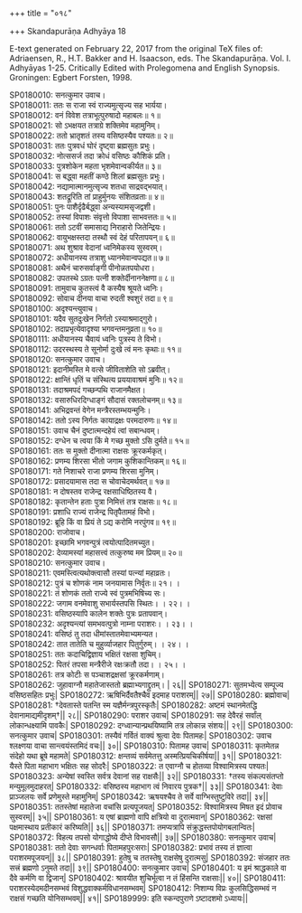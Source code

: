 +++
title = "०१८"

+++
Skandapurāṇa Adhyāya 18

E-text generated on February 22, 2017 from the original TeX files of: Adriaensen, R., H.T. Bakker and H. Isaacson, eds. The Skandapurāṇa. Vol. I. Adhyāyas 1-25. Critically Edited with Prolegomena and English Synopsis. Groningen: Egbert Forsten, 1998.

SP0180010: सनत्कुमार उवाच।  
SP0180011: ततः स राजा स्वं राज्यमुत्सृज्य सह भार्यया।  
SP0180012: वनं विवेश तत्राभूत्पुरुषादो महाबलः॥ १॥  
SP0180021: सो ऽभक्षयत तत्राग्रे शक्तिमेव महामुनिम्।  
SP0180022: ततो भ्रातृशतं तस्य वसिष्ठस्यैव पश्यतः॥ २॥  
SP0180031: ततः पुत्रवधं घोरं दृष्ट्वा ब्रह्मसुतः प्रभुः।  
SP0180032: नोत्ससर्ज तदा क्रोधं वसिष्ठः कौशिकं प्रति।  
SP0180033: पुत्रशोकेन महता भृशमेवान्वकीर्यत॥ ३॥  
SP0180041: स बद्ध्वा महतीं कण्ठे शिलां ब्रह्मसुतः प्रभुः।  
SP0180042: नद्यामात्मानमुत्सृज्य शतधा साद्रवद्भयात्।  
SP0180043: शतद्रूरिति तां प्राहुर्मुनयः संशितव्रताः॥ ४॥  
SP0180051: पुनः पाशैर्दृढैर्बद्ध्वा अन्यस्यामसृजद्वशी।  
SP0180052: तस्यां विपाशः संवृत्तो विपाशा साभवत्ततः॥ ५॥  
SP0180061: ततो ऽटवीं समासाद्य निराहारो जितेन्द्रियः।  
SP0180062: वायुभक्षस्तदा तस्थौ स्वं देहं परितापयन्॥ ६॥  
SP0180071: अथ शुश्राव वेदानां ध्वनिमेकस्य सुस्वरम्।  
SP0180072: अधीयानस्य तत्राशु ध्यानमेवान्वपद्यत॥ ७॥  
SP0180081: अथैनं चारुसर्वाङ्गी पीनोन्नतपयोधरा।  
SP0180082: उपतस्थे ऽग्रतः पत्नी शक्तेर्दीनाननेक्षणा॥ ८॥  
SP0180091: तामुवाच कुतस्त्वं वै कस्यैष श्रूयते ध्वनिः।  
SP0180092: सोवाच दीनया वाचा रुदती श्वशुरं तदा॥ ९॥  
SP0180100: अदृश्यन्त्युवाच।  
SP0180101: यदैव सुतदुःखेन निर्गतो ऽस्याश्रमाद्गुरो।  
SP0180102: तदाप्रभृत्येवादृश्या भगवन्तमनुव्रता॥ १०॥  
SP0180111: अधीयानस्य चैवायं ध्वनिः पुत्रस्य ते विभो।  
SP0180112: उदरस्थस्य ते सूनोर्मा दुःखे त्वं मनः कृथाः॥ ११॥  
SP0180120: सनत्कुमार उवाच।  
SP0180121: इदानीमस्ति मे वत्से जीविताशेति सो ऽब्रवीत्।  
SP0180122: क्षान्तिं धृतिं च संस्थित्य प्रययावाश्रमं मुनिः॥ १२॥  
SP0180131: तदाश्रमपदं गच्छन्पथि राजानमैक्षत।  
SP0180132: वसारुधिरदिग्धाङ्गं सौदासं रक्तलोचनम्॥ १३॥  
SP0180141: अभिद्रवन्तं वेगेन मन्त्रैरस्तम्भयन्मुनिः।  
SP0180142: ततो ऽस्य निर्गतः कायाद्रक्षः परमदारुणः॥ १४॥  
SP0180151: उवाच चैनं दुष्टात्मन्दहेयं त्वां सबान्धवम्।  
SP0180152: दग्धेन च त्वया किं मे गच्छ मुक्तो ऽसि दुर्मते॥ १५॥  
SP0180161: ततः स मुक्तो दीनात्मा राक्षसः क्रूरकर्मकृत्।  
SP0180162: प्रणम्य शिरसा भीतो जगाम कुशिकान्तिकम्॥ १६॥  
SP0180171: गते निशाचरे राजा प्रणम्य शिरसा मुनिम्।  
SP0180172: प्रसादयामास तदा स चोवाचेदमर्थवत्॥ १७॥  
SP0180181: न दोषस्तव राजेन्द्र रक्षसाधिष्ठितस्य वै।  
SP0180182: कृतान्तेन हताः पुत्रा निमित्तं तत्र राक्षसः॥ १८॥  
SP0180191: प्रशाधि राज्यं राजेन्द्र पितृपैतामहं विभो।  
SP0180192: ब्रूहि किं वा प्रियं ते ऽद्य करोमि नरपुंगव॥ १९॥  
SP0180200: राजोवाच।  
SP0180201: इच्छामि भगवन्पुत्रं त्वयोत्पादितमच्युत।  
SP0180202: देव्यामस्यां महासत्त्वं तत्कुरुष्व मम प्रियम्॥ २०॥  
SP0180210: सनत्कुमार उवाच।  
SP0180211: एवमस्त्वित्यथोक्त्वासौ तस्यां पत्न्यां महाव्रतः।  
SP0180212: पुत्रं च शोणकं नाम जनयामास निर्वृतः॥ २१।  ।  
SP0180221: तं शोणकं ततो राज्ये स्वं पुत्रमभिषिच्य सः।  
SP0180222: जगाम वनमेवाशु सभार्यस्तपसि स्थितः।  ।   २२।  ।  
SP0180231: वसिष्ठस्यापि कालेन शक्तेः पुत्रः प्रतापवान्।  
SP0180232: अदृश्यन्त्यां समभवत्पुत्रो नाम्ना पराशरः।  ।   २३।  ।  
SP0180241: वसिष्ठं तु तदा धीमांस्तातमेवाभ्यमन्यत।  
SP0180242: तात तातेति च मुहुर्व्याजहार पितुर्गुरुम्।  ।   २४।  ।  
SP0180251: ततः कदाचिद्विज्ञाय भक्षितं रक्षसा शुचिम्।  
SP0180252: पितरं तपसा मन्त्रैरीजे रक्षःक्रतौ तदा।  ।   २५।  ।  
SP0180261: तत्र कोटीः स पञ्चाशद्रक्षसां क्रूरकर्मणाम्।  
SP0180262: जुहावाग्नौ महातेजास्ततो ब्रह्माभ्यगाद्द्रुतम्।  | २६||
SP0180271: सुतमभ्येत्य सम्पूज्य वसिष्ठसहितः प्रभुः|
SP0180272: ऋषिभिर्दैवतैश्चैव इदमाह पराशरम्|| २७||
SP0180280: ब्रह्मोवाच|
SP0180281: †देवतास्ते पतन्ति स्म यज्ञैर्मन्त्रपुरस्कृतैः|
SP0180282: अष्टमं स्थानमेतद्धि देवानामाद्यमीदृशम्†|| २८||
SP0180290: पराशर उवाच|
SP0180291: सह देवैरहं सर्वांल् लोकान्धक्ष्यामि पावकैः|
SP0180292: दग्ध्वान्यान्प्रथयिष्यामि तत्र लोकान्न संशयः|| २९||
SP0180300: सनत्कुमार उवाच|
SP0180301: तस्यैवं गर्वितं वाक्यं श्रुत्वा देवः पितामहः|
SP0180302: उवाच श्लक्ष्णया वाचा सान्त्वयंस्तमिदं वचः|| ३०||
SP0180310: पितामह उवाच|
SP0180311: कृतमेतन्न संदेहो यथा ब्रूषे महामते|
SP0180312: क्षन्तव्यं सर्वमेतत्तु अस्मत्प्रियचिकीर्षया|| ३१||
SP0180321: यैस्ते पिता महाभाग भक्षितः सह सोदरैः|
SP0180322: त एवाग्नौ च होतव्या विश्वामित्रस्य पश्यतः|
SP0180323: अन्येषां स्वस्ति सर्वत्र देवानां सह राक्षसैः|| ३२||
SP0180331: †तस्य संकल्पसंतप्तो मन्युमूलमुदाहरत्|
SP0180332: वसिष्ठस्य महाभाग त्वं निवारय पुत्रक†|| ३३||
SP0180341: देवाः प्राञ्जलयः सर्वे प्रणेमुस्ते महामुनिम्|
SP0180342: ऋषयश्चैव ते सर्वे वाग्भिस्तुष्टुविरे तदा|| ३४||
SP0180351: ततस्तेषां महातेजा वचांसि प्रत्यपूजयत्|
SP0180352: विश्वामित्रस्य मिषत इदं प्रोवाच सुस्वरम्|| ३५||
SP0180361: य एषां ब्राह्मणो वापि क्षत्रियो वा दुरात्मवान्|
SP0180362: रक्षसां पक्षमास्थाय प्रतीकारं करिष्यति|| ३६||
SP0180371: तमप्यत्रापि संक्रुद्धस्तपोयोगबलान्वितः|
SP0180372: विहत्य तपसो योगाद्धोष्ये दीप्ते विभावसौ|| ३७||
SP0180380: सनत्कुमार उवाच|
SP0180381: ततो देवाः सगन्धर्वाः पितामहपुरःसराः|
SP0180382: प्रभावं तस्य तं ज्ञात्वा पराशरमपूजयन्|| ३८||
SP0180391: हुतेषु च ततस्तेषु राक्षसेषु दुरात्मसु|
SP0180392: संजहार ततः सत्त्रं ब्रह्मणो ऽनुमते तदा|| ३९||
SP0180400: सनत्कुमार उवाच|
SP0180401: य इमं श्राद्धकाले वा दैवे कर्मणि वा द्विजान्|
SP0180402: श्रावयीत शुचिर्भूत्वा न तं हिंसन्ति राक्षसाः|| ४०||
SP0180411: पराशरस्येदमदीनसम्भवं विशुद्धवाक्कर्मविधानसम्भवम्|
SP0180412: निशाम्य विप्रः कुलसिद्धिसम्भवं न राक्षसं गच्छति योनिसम्भवम्|| ४१||
SP0189999: इति स्कन्दपुराणे ऽष्टादशमो ऽध्यायः||

